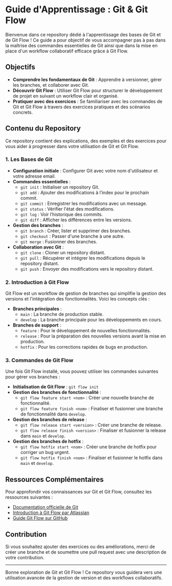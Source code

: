 # Guide d'Apprentissage : Git & Git Flow

Bienvenue dans ce repository dédié à l'apprentissage des bases de Git et de Git Flow ! Ce guide a pour objectif de vous accompagner pas à pas dans la maîtrise des commandes essentielles de Git ainsi que dans la mise en place d'un workflow collaboratif efficace grâce à Git Flow.

## Objectifs

- **Comprendre les fondamentaux de Git** : Apprendre à versionner, gérer les branches, et collaborer avec Git.
- **Découvrir Git Flow** : Utiliser Git Flow pour structurer le développement de projet en suivant un workflow clair et organisé.
- **Pratiquer avec des exercices** : Se familiariser avec les commandes de Git et Git Flow à travers des exercices pratiques et des scénarios concrets.

## Contenu du Repository

Ce repository contient des explications, des exemples et des exercices pour vous aider à progresser dans votre utilisation de Git et Git Flow.

### 1. Les Bases de Git

- **Configuration initiale** : Configurer Git avec votre nom d'utilisateur et votre adresse email.
- **Commandes essentielles** :
  - `git init` : Initialiser un repository Git.
  - `git add` : Ajouter des modifications à l’index pour le prochain commit.
  - `git commit` : Enregistrer les modifications avec un message.
  - `git status` : Vérifier l'état des modifications.
  - `git log` : Voir l’historique des commits.
  - `git diff` : Afficher les différences entre les versions.
- **Gestion des branches** :
  - `git branch` : Créer, lister et supprimer des branches.
  - `git checkout` : Passer d'une branche à une autre.
  - `git merge` : Fusionner des branches.
- **Collaboration avec Git** :
  - `git clone` : Cloner un repository distant.
  - `git pull` : Récupérer et intégrer les modifications depuis le repository distant.
  - `git push` : Envoyer des modifications vers le repository distant.

### 2. Introduction à Git Flow

Git Flow est un workflow de gestion de branches qui simplifie la gestion des versions et l'intégration des fonctionnalités. Voici les concepts clés :

- **Branches principales** :
  - `main` : La branche de production stable.
  - `develop` : La branche principale pour les développements en cours.
- **Branches de support** :
  - `feature` : Pour le développement de nouvelles fonctionnalités.
  - `release` : Pour la préparation des nouvelles versions avant la mise en production.
  - `hotfix` : Pour les corrections rapides de bugs en production.

### 3. Commandes de Git Flow

Une fois Git Flow installé, vous pouvez utiliser les commandes suivantes pour gérer vos branches :

- **Initialisation de Git Flow** : `git flow init`
- **Gestion des branches de fonctionnalité** :
  - `git flow feature start <nom>` : Créer une nouvelle branche de fonctionnalité.
  - `git flow feature finish <nom>` : Finaliser et fusionner une branche de fonctionnalité dans `develop`.
- **Gestion des branches de release** :
  - `git flow release start <version>` : Créer une branche de release.
  - `git flow release finish <version>` : Finaliser et fusionner la release dans `main` et `develop`.
- **Gestion des branches de hotfix** :
  - `git flow hotfix start <nom>` : Créer une branche de hotfix pour corriger un bug urgent.
  - `git flow hotfix finish <nom>` : Finaliser et fusionner le hotfix dans `main` et `develop`.

## Ressources Complémentaires

Pour approfondir vos connaissances sur Git et Git Flow, consultez les ressources suivantes :

- [Documentation officielle de Git](https://git-scm.com/doc)
- [Introduction à Git Flow par Atlassian](https://www.atlassian.com/git/tutorials/comparing-workflows/gitflow-workflow)
- [Guide Git Flow sur GitHub](https://danielkummer.github.io/git-flow-cheatsheet/)

## Contribution

Si vous souhaitez ajouter des exercices ou des améliorations, merci de créer une branche et de soumettre une pull request avec une description de votre contribution.

---

Bonne exploration de Git et Git Flow ! Ce repository vous guidera vers une utilisation avancée de la gestion de version et des workflows collaboratifs.

